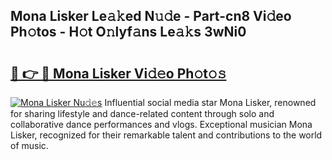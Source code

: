 ## Mona Lisker Le𝚊𝚔ed N𝚞𝚍e - Part-cn8 Vi𝚍eo Ph𝚘tos - H𝚘t O𝚗lyf𝚊ns Le𝚊𝚔s 3wNi0

# <h2><a href="http://hf390yg.feru.top/?c=Mona+Lisker">🔗 👉 🔴 Mona Lisker Vi𝚍𝚎o Ph𝚘t𝚘𝚜</a></h2>

[![Mona Lisker Nu𝚍𝚎s](https://i.imgur.com/0TWrTi3.gif)](http://hf390yg.feru.top/?c=Mona+Lisker)
Influential social media star Mona Lisker, renowned for sharing lifestyle and dance-related content through solo and collaborative dance performances and vlogs. Exceptional musician Mona Lisker, recognized for their remarkable talent and contributions to the world of music. 

